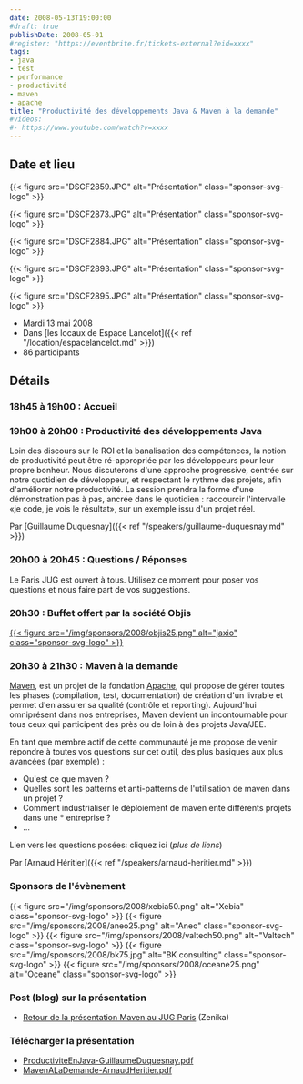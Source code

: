 ```yaml
---
date: 2008-05-13T19:00:00
#draft: true
publishDate: 2008-05-01
#register: "https://eventbrite.fr/tickets-external?eid=xxxx"
tags:
- java
- test
- performance
- productivité
- maven
- apache
title: "Productivité des développements Java & Maven à la demande"
#videos: 
#- https://www.youtube.com/watch?v=xxxx
---
```


## Date et lieu


{{< figure src="DSCF2859.JPG" alt="Présentation" class="sponsor-svg-logo" >}}

{{< figure src="DSCF2873.JPG" alt="Présentation" class="sponsor-svg-logo" >}}

{{< figure src="DSCF2884.JPG" alt="Présentation" class="sponsor-svg-logo" >}}

{{< figure src="DSCF2893.JPG" alt="Présentation" class="sponsor-svg-logo" >}}

{{< figure src="DSCF2895.JPG" alt="Présentation" class="sponsor-svg-logo" >}}

* Mardi 13 mai 2008
* Dans [les locaux de Espace Lancelot]({{< ref "/location/espacelancelot.md" >}})
* 86 participants

## Détails

### 18h45 à 19h00 : Accueil

### 19h00 à 20h00 : Productivité des développements Java

Loin des discours sur le ROI et la banalisation des compétences, la notion de productivité peut être ré-appropriée par les développeurs pour leur propre bonheur. Nous discuterons d'une approche progressive, centrée sur notre quotidien de développeur, et respectant le rythme des projets, afin d'améliorer notre productivité. La session prendra la forme d'une démonstration pas à pas, ancrée dans le quotidien : raccourcir l'intervalle «je code, je vois le résultat», sur un exemple issu d'un projet réel.

Par [Guillaume Duquesnay]({{< ref "/speakers/guillaume-duquesnay.md" >}})

### 20h00 à 20h45 : Questions / Réponses

Le Paris JUG est ouvert à tous. Utilisez ce moment pour poser vos questions et nous faire part de vos suggestions.

### 20h30 : Buffet offert par la société Objis

[{{< figure src="/img/sponsors/2008/objis25.png" alt="jaxio" class="sponsor-svg-logo" >}}](http://www.objis.com/)

### 20h30 à 21h30 : Maven à la demande

[Maven](https://maven.apache.org/), est un projet de la fondation [Apache](https://www.apache.org/), qui propose de gérer toutes les phases (compilation, test, documentation) de création d'un livrable et permet d'en assurer sa qualité (contrôle et reporting). Aujourd'hui omniprésent dans nos entreprises, Maven devient un incontournable pour tous ceux qui participent des près ou de loin à des projets Java/JEE.

En tant que membre actif de cette communauté je me propose de venir répondre à toutes vos questions sur cet outil, des plus basiques aux plus avancées (par exemple) :

* Qu'est ce que maven ?
* Quelles sont les patterns et anti-patterns de l'utilisation de maven dans un projet ?
* Comment industrialiser le déploiement de maven ente différents projets dans une * entreprise ?
* ...

Lien vers les questions posées: cliquez ici (_plus de liens_)

Par [Arnaud Héritier]({{< ref "/speakers/arnaud-heritier.md" >}})

### Sponsors de l'évènement

{{< figure src="/img/sponsors/2008/xebia50.png" alt="Xebia" class="sponsor-svg-logo" >}}
{{< figure src="/img/sponsors/2008/aneo25.png" alt="Aneo" class="sponsor-svg-logo" >}}
{{< figure src="/img/sponsors/2008/valtech50.png" alt="Valtech" class="sponsor-svg-logo" >}}
{{< figure src="/img/sponsors/2008/bk75.jpg" alt="BK consulting" class="sponsor-svg-logo" >}}
{{< figure src="/img/sponsors/2008/oceane25.png" alt="Oceane" class="sponsor-svg-logo" >}}


### Post (blog) sur la présentation

* [Retour de la présentation Maven au JUG Paris](http://www.zenika.com/blog/?p=25) (Zenika)

### Télécharger la présentation

* [ProductiviteEnJava-GuillaumeDuquesnay.pdf](ProductiviteEnJava-GuillaumeDuquesnay.pdf)
* [MavenALaDemande-ArnaudHeritier.pdf](MavenALaDemande-ArnaudHeritier.pdf)
